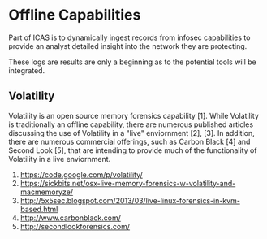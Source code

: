 Offline Capabilities
======================

Part of ICAS is to dynamically ingest records from infosec capabilities to
provide an analyst detailed insight into the network they are protecting.

These logs are results are only a beginning as to the potential tools will be
integrated.

Volatility
----------

Volatility is an open source memory forensics capability [1].  While Volatility
is traditionally an offline capability, there are numerous published articles
discussing the use of Volatility in a "live" enviornment [2], [3].  In
addition, there are numerous commercial offerings, such as Carbon Black [4] and
Second Look [5], that are intending to provide much of the functionality of
Volatility in a live enviornment.

1. https://code.google.com/p/volatility/
2. https://sickbits.net/osx-live-memory-forensics-w-volatility-and-macmemoryze/
3. http://5x5sec.blogspot.com/2013/03/live-linux-forensics-in-kvm-based.html
4. http://www.carbonblack.com/
5. http://secondlookforensics.com/
